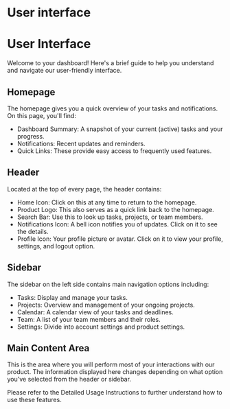 # User interface

# User Interface 

Welcome to your dashboard! Here's a brief guide to help you understand and navigate our user-friendly interface.

## Homepage 

The homepage gives you a quick overview of your tasks and notifications. On this page, you'll find:

- Dashboard Summary: A snapshot of your current (active) tasks and your progress.
- Notifications: Recent updates and reminders.
- Quick Links: These provide easy access to frequently used features.

## Header 

Located at the top of every page, the header contains:

- Home Icon: Click on this at any time to return to the homepage.
- Product Logo: This also serves as a quick link back to the homepage.
- Search Bar: Use this to look up tasks, projects, or team members.
- Notifications Icon: A bell icon notifies you of updates. Click on it to see the details.
- Profile Icon: Your profile picture or avatar. Click on it to view your profile, settings, and logout option.

## Sidebar 

The sidebar on the left side contains main navigation options including:

- Tasks: Display and manage your tasks.
- Projects: Overview and management of your ongoing projects.
- Calendar: A calendar view of your tasks and deadlines.
- Team: A list of your team members and their roles.
- Settings: Divide into account settings and product settings.

## Main Content Area

This is the area where you will perform most of your interactions with our product. The information displayed here changes depending on what option you've selected from the header or sidebar.

Please refer to the Detailed Usage Instructions to further understand how to use these features.